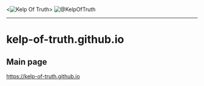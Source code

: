 <![Kelp Of Truth](https://img.shields.io/youtube/channel/subscribers/UCMOyYYlFHJmgTye4gEA7AyA)>
![@KelpOfTruth](https://img.shields.io/twitter/follow/KelpOfTruth?label=Follow)

---

# kelp-of-truth.github.io


## Main page
https://kelp-of-truth.github.io
